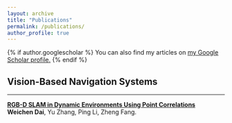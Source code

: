 ```yaml
---
layout: archive
title: "Publications"
permalink: /publications/
author_profile: true
---
```


{% if author.googlescholar %}
  You can also find my articles on <u><a href="{{author.googlescholar}}">my Google Scholar profile</a>.</u>
{% endif %}

<!-- {% include base_path %} -->

## Vision-Based Navigation Systems
------

<b>[RGB-D SLAM in Dynamic Environments Using Point Correlations](http://weichnn.github.io/publications/DSLAM)</b> <br> 
<b>Weichen Dai</b>, Yu Zhang, Ping Li, Zheng Fang.


<!-- {% for post in site.publications reversed %}
  {% include archive-single.html %}
{% endfor %} -->
